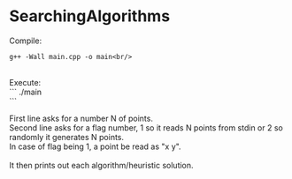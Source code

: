 # SearchingAlgorithms

Compile:<br/>
```
g++ -Wall main.cpp -o main<br/>
```
<br/>
Execute:<br/>
```
./main<br/>
```
<br/>

First line asks for a number N of points.<br/>
Second line asks for a flag number, 1 so it reads N points from stdin or 2 so randomly it generates N points.<br/>
In case of flag being 1, a point be read as "x y".<br/>
<br/>
It then prints out each algorithm/heuristic solution.<br/>
